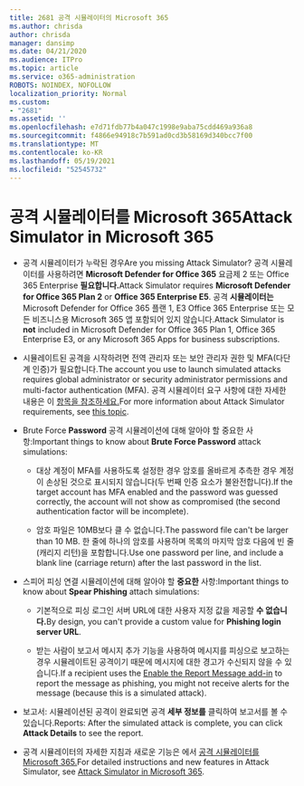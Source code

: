 ```yaml
---
title: 2681 공격 시뮬레이터의 Microsoft 365
ms.author: chrisda
author: chrisda
manager: dansimp
ms.date: 04/21/2020
ms.audience: ITPro
ms.topic: article
ms.service: o365-administration
ROBOTS: NOINDEX, NOFOLLOW
localization_priority: Normal
ms.custom:
- "2681"
ms.assetid: ''
ms.openlocfilehash: e7d71fdb77b4a047c1998e9aba75cdd469a936a8
ms.sourcegitcommit: f4866e94918c7b591ad0cd3b58169d340bcc7f00
ms.translationtype: MT
ms.contentlocale: ko-KR
ms.lasthandoff: 05/19/2021
ms.locfileid: "52545732"
---
```

# <a name="attack-simulator-in-microsoft-365"></a><span data-ttu-id="faa61-102">공격 시뮬레이터를 Microsoft 365</span><span class="sxs-lookup"><span data-stu-id="faa61-102">Attack Simulator in Microsoft 365</span></span>

- <span data-ttu-id="faa61-103">공격 시뮬레이터가 누락된 경우</span><span class="sxs-lookup"><span data-stu-id="faa61-103">Are you missing Attack Simulator?</span></span> <span data-ttu-id="faa61-104">공격 시뮬레이터를 사용하려면 **Microsoft Defender for Office 365** 요금제 2 또는 Office 365 Enterprise **필요합니다.**</span><span class="sxs-lookup"><span data-stu-id="faa61-104">Attack Simulator requires **Microsoft Defender for Office 365 Plan 2** or **Office 365 Enterprise E5**.</span></span> <span data-ttu-id="faa61-105">공격 **시뮬레이터는** Microsoft Defender for Office 365 플랜 1, E3 Office 365 Enterprise 또는 모든 비즈니스용 Microsoft 365 앱 포함되어 있지 않습니다.</span><span class="sxs-lookup"><span data-stu-id="faa61-105">Attack Simulator is **not** included in Microsoft Defender for Office 365 Plan 1, Office 365 Enterprise E3, or any Microsoft 365 Apps for business subscriptions.</span></span>

- <span data-ttu-id="faa61-106">시뮬레이트된 공격을 시작하려면 전역 관리자 또는 보안 관리자 권한 및 MFA(다단계 인증)가 필요합니다.</span><span class="sxs-lookup"><span data-stu-id="faa61-106">The account you use to launch simulated attacks requires global administrator or security administrator permissions and multi-factor authentication (MFA).</span></span> <span data-ttu-id="faa61-107">공격 시뮬레이터 요구 사항에 대한 자세한 내용은 이 [항목을 참조하세요.](/microsoft-365/security/office-365-security/attack-simulator)</span><span class="sxs-lookup"><span data-stu-id="faa61-107">For more information about Attack Simulator requirements, see [this topic](/microsoft-365/security/office-365-security/attack-simulator).</span></span>

- <span data-ttu-id="faa61-108">Brute Force **Password** 공격 시뮬레이션에 대해 알아야 할 중요한 사항:</span><span class="sxs-lookup"><span data-stu-id="faa61-108">Important things to know about **Brute Force Password** attack simulations:</span></span>

  - <span data-ttu-id="faa61-109">대상 계정이 MFA를 사용하도록 설정한 경우 암호를 올바르게 추측한 경우 계정이 손상된 것으로 표시되지 않습니다(두 번째 인증 요소가 불완전합니다).</span><span class="sxs-lookup"><span data-stu-id="faa61-109">If the target account has MFA enabled and the password was guessed correctly, the account will not show as compromised (the second authentication factor will be incomplete).</span></span>

  - <span data-ttu-id="faa61-110">암호 파일은 10MB보다 클 수 없습니다.</span><span class="sxs-lookup"><span data-stu-id="faa61-110">The password file can't be larger than 10 MB.</span></span> <span data-ttu-id="faa61-111">한 줄에 하나의 암호를 사용하며 목록의 마지막 암호 다음에 빈 줄(캐리지 리턴)을 포함합니다.</span><span class="sxs-lookup"><span data-stu-id="faa61-111">Use one password per line, and include a blank line (carriage return) after the last password in the list.</span></span>

- <span data-ttu-id="faa61-112">스피어 피싱 연결 시뮬레이션에 대해 알아야 할 **중요한** 사항:</span><span class="sxs-lookup"><span data-stu-id="faa61-112">Important things to know about **Spear Phishing** attach simulations:</span></span>

  - <span data-ttu-id="faa61-113">기본적으로 피싱 로그인 서버 URL에 대한 사용자 지정 값을 제공할 **수 없습니다.**</span><span class="sxs-lookup"><span data-stu-id="faa61-113">By design, you can't provide a custom value for **Phishing login server URL**.</span></span>

  - <span data-ttu-id="faa61-114">받는 사람이 보고서 [](/microsoft-365/security/office-365-security/enable-the-report-message-add-in) 메시지 추가 기능을 사용하여 메시지를 피싱으로 보고하는 경우 시뮬레이트된 공격이기 때문에 메시지에 대한 경고가 수신되지 않을 수 있습니다.</span><span class="sxs-lookup"><span data-stu-id="faa61-114">If a recipient uses the [Enable the Report Message add-in](/microsoft-365/security/office-365-security/enable-the-report-message-add-in) to report the message as phishing, you might not receive alerts for the message (because this is a simulated attack).</span></span>

- <span data-ttu-id="faa61-115">보고서: 시뮬레이션된 공격이 완료되면 공격 **세부 정보를** 클릭하여 보고서를 볼 수 있습니다.</span><span class="sxs-lookup"><span data-stu-id="faa61-115">Reports: After the simulated attack is complete, you can click **Attack Details** to see the report.</span></span>

- <span data-ttu-id="faa61-116">공격 시뮬레이터의 자세한 지침과 새로운 기능은 에서 [공격 시뮬레이터를 Microsoft 365.](/microsoft-365/security/office-365-security/attack-simulator)</span><span class="sxs-lookup"><span data-stu-id="faa61-116">For detailed instructions and new features in Attack Simulator, see [Attack Simulator in Microsoft 365](/microsoft-365/security/office-365-security/attack-simulator).</span></span>
